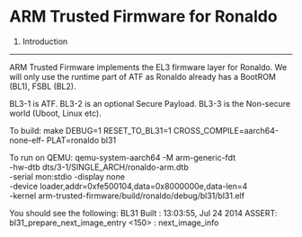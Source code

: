 ARM Trusted Firmware for Ronaldo
================================

1.  Introduction
----------------
ARM Trusted Firmware implements the EL3 firmware layer for Ronaldo.
We will only use the runtime part of ATF as Ronaldo already has a
BootROM (BL1), FSBL (BL2).

BL3-1 is ATF.
BL3-2 is an optional Secure Payload.
BL3-3 is the Non-secure world (Uboot, Linux etc).

To build:
make DEBUG=1 RESET_TO_BL31=1 CROSS_COMPILE=aarch64-none-elf- PLAT=ronaldo bl31

To run on QEMU:
qemu-system-aarch64 -M arm-generic-fdt \
	-hw-dtb dts/3-1/SINGLE_ARCH/ronaldo-arm.dtb \
	-serial mon:stdio -display none \
	-device loader,addr=0xfe500104,data=0x8000000e,data-len=4 \
	-kernel arm-trusted-firmware/build/ronaldo/debug/bl31/bl31.elf

You should see the following:
BL31 Built : 13:03:55, Jul 24 2014
ASSERT: bl31_prepare_next_image_entry <150> : next_image_info
